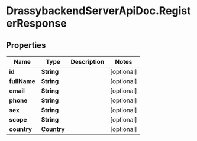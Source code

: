 # DrassybackendServerApiDoc.RegisterResponse

## Properties

Name | Type | Description | Notes
------------ | ------------- | ------------- | -------------
**id** | **String** |  | [optional] 
**fullName** | **String** |  | [optional] 
**email** | **String** |  | [optional] 
**phone** | **String** |  | [optional] 
**sex** | **String** |  | [optional] 
**scope** | **String** |  | [optional] 
**country** | [**Country**](Country.md) |  | [optional] 


